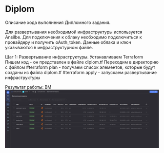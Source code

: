 
# Diplom
Описание хода выполнения Дипломного задания.

Для развертывания необходимой инфраструктуры используется Ansilbe.
Для подключения к облаку необходимо подключиться к провайдеру и получить oAuth_token. Данные облака и ключ указываются в инфраструктурном файле.

Шаг 1: Развертывание инфраструктуры.
Устанавливаем Terraform
Пишем код - он представлен в файле diplom.tf
Переходим в директорию с файлом
#terraform plan - получаем список элементов, которые будут созданы из файла diplom.tf
#terraform apply - запускаем развертывание инфраструктуры

Результат работы:
ВМ
![ВМ](https://github.com/Santa-was-a-skinhead/Diplom/blob/main/img/vm.png)
